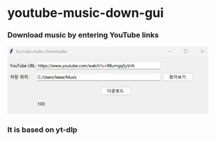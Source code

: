 # youtube-music-down-gui

### Download music by entering YouTube links


 <img src="https://github.com/leeseomin/youtube-music-down-gui/blob/main/1.jpg" width="90%">    




### It is based on yt-dlp
